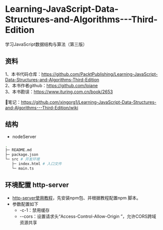 # Learning-JavaScript-Data-Structures-and-Algorithms---Third-Edition
学习JavaScript数据结构与算法（第三版）

## 资料
1、本书代码仓库：https://github.com/PacktPublishing/Learning-JavaScript-Data-Structures-and-Algorithms-Third-Edition  
2、本书作者github：https://github.com/loiane  
3、本书勘误：https://www.ituring.com.cn/book/2653  

📒笔记：https://github.com/xingorg1/Learning-JavaScript-Data-Structures-and-Algorithms---Third-Edition/wiki

## 结构
- nodeServer
``` bash
.
├─ README.md
├─ package.json
└─ src # 开发环境
   ├─ index.html # 入口文件
   └─ main.ts
```

## 环境配置 http-server
- [http-server使用教程](https://www.npmjs.com/package/http-server)，先安装npm包、并根据教程配置npm 脚本。
- 参数配置如下
  - -c-1：禁用缓存
  - --cors：设置请求头“Access-Control-Allow-Origin ”，允许CORS跨域资源共享
